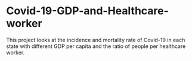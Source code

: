 # Covid-19-GDP-and-Healthcare-worker
This project looks at the incidence and mortality rate of Covid-19 in each state with different GDP per capita and the ratio of people per healthcare worker.
